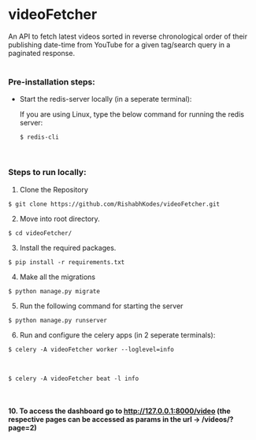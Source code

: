 # videoFetcher
An API to fetch latest videos sorted in reverse chronological order of their publishing date-time from YouTube for a given tag/search query in a paginated response.
<br>
<br>

<h3> Pre-installation steps: </h3>

  * Start the redis-server locally (in a seperate terminal):
    <p>If you are using Linux, type the below command for running the redis server:<p>

    ``` $ redis-cli ```

<br>
<h3> Steps to run locally: </h3>

   1. Clone the Repository <br>

    $ git clone https://github.com/RishabhKodes/videoFetcher.git

   2. Move into root directory.

    $ cd videoFetcher/

   3. Install the required packages.

    $ pip install -r requirements.txt


   4. Make all the migrations
 
    $ python manage.py migrate

   5. Run the following command for starting the server

    $ python manage.py runserver

   6. Run and configure the celery apps (in 2 seperate terminals):

    $ celery -A videoFetcher worker --loglevel=info 
    
<br>

    $ celery -A videoFetcher beat -l info


<br><h4>
  10. To access the dashboard go to http://127.0.0.1:8000/video (the respective pages can be accessed as params in the url -> /videos/?page=2)
<br>
